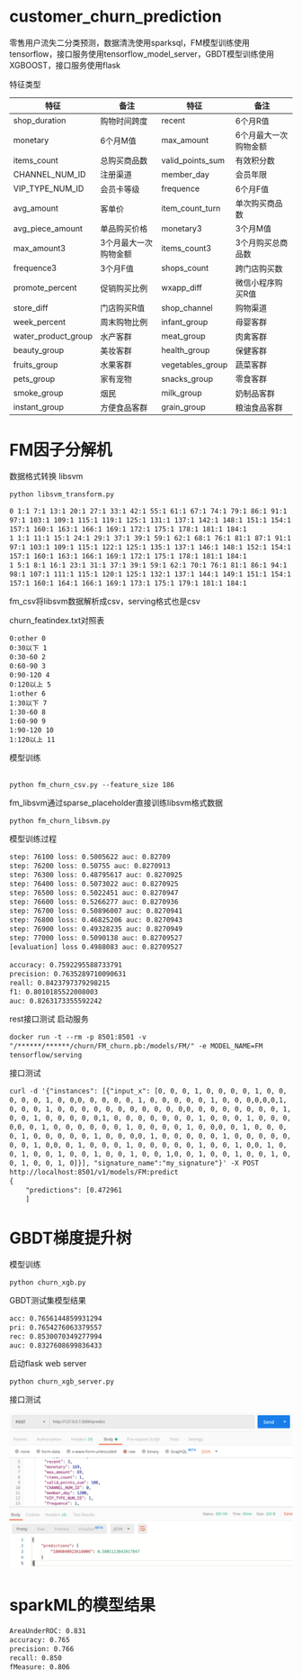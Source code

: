 # customer_churn_prediction
零售用户流失二分类预测，数据清洗使用sparksql，FM模型训练使用tensorflow，接口服务使用tensorflow_model_server，GBDT模型训练使用XGBOOST，接口服务使用flask

特征类型

| 特征  | 备注  | 特征  | 备注  |
| ------------ | ------------ | ------------ | ------------ |
| shop_duration  | 购物时间跨度  | recent  | 6个月R值  |
| monetary  | 6个月M值  | max_amount  | 6个月最大一次购物金额  |
| items_count  | 总购买商品数  | valid_points_sum  | 有效积分数  |
| CHANNEL_NUM_ID  | 注册渠道  | member_day  | 会员年限  |
| VIP_TYPE_NUM_ID  | 会员卡等级  | frequence  | 6个月F值  |
| avg_amount  | 客单价  | item_count_turn  | 单次购买商品数  |
| avg_piece_amount  | 单品购买价格  | monetary3  | 3个月M值  |
| max_amount3  | 3个月最大一次购物金额  | items_count3  | 3个月购买总商品数  |
| frequence3  | 3个月F值  | shops_count  | 跨门店购买数  |
| promote_percent  | 促销购买比例  | wxapp_diff  | 微信小程序购买R值  |
| store_diff  | 门店购买R值  | shop_channel  | 购物渠道  |
| week_percent  | 周末购物比例  | infant_group  | 母婴客群  |
| water_product_group  | 水产客群  | meat_group  | 肉禽客群  |
| beauty_group  | 美妆客群  | health_group  | 保健客群  |
| fruits_group  | 水果客群  | vegetables_group  | 蔬菜客群  |
| pets_group  | 家有宠物  | snacks_group  | 零食客群  |
| smoke_group  | 烟民  | milk_group  | 奶制品客群  |
| instant_group  | 方便食品客群  | grain_group  | 粮油食品客群  |


# FM因子分解机
数据格式转换 libsvm

```
python libsvm_transform.py 
```

```
0 1:1 7:1 13:1 20:1 27:1 33:1 42:1 55:1 61:1 67:1 74:1 79:1 86:1 91:1 97:1 103:1 109:1 115:1 119:1 125:1 131:1 137:1 142:1 148:1 151:1 154:1 157:1 160:1 163:1 166:1 169:1 172:1 175:1 178:1 181:1 184:1
1 1:1 11:1 15:1 24:1 29:1 37:1 39:1 59:1 62:1 68:1 76:1 81:1 87:1 91:1 97:1 103:1 109:1 115:1 122:1 125:1 135:1 137:1 146:1 148:1 152:1 154:1 157:1 160:1 163:1 166:1 169:1 172:1 175:1 178:1 181:1 184:1
1 5:1 8:1 16:1 23:1 31:1 37:1 39:1 59:1 62:1 70:1 76:1 81:1 86:1 94:1 98:1 107:1 111:1 115:1 120:1 125:1 132:1 137:1 144:1 149:1 151:1 154:1 157:1 160:1 164:1 166:1 169:1 173:1 175:1 179:1 181:1 184:1
```

fm_csv将libsvm数据解析成csv，serving格式也是csv

churn_featindex.txt对照表

```
0:other 0
0:30以下 1
0:30-60 2
0:60-90 3
0:90-120 4
0:120以上 5
1:other 6
1:30以下 7
1:30-60 8
1:60-90 9
1:90-120 10
1:120以上 11
```

模型训练
```

python fm_churn_csv.py --feature_size 186
```

fm_libsvm通过sparse_placeholder直接训练libsvm格式数据

```
python fm_churn_libsvm.py 
```


模型训练过程
```
step: 76100 loss: 0.5005622 auc: 0.82709
step: 76200 loss: 0.50755 auc: 0.8270913
step: 76300 loss: 0.48795617 auc: 0.8270925
step: 76400 loss: 0.5073022 auc: 0.8270925
step: 76500 loss: 0.5022451 auc: 0.8270947
step: 76600 loss: 0.5266277 auc: 0.8270936
step: 76700 loss: 0.50896007 auc: 0.8270941
step: 76800 loss: 0.46825206 auc: 0.8270943
step: 76900 loss: 0.49328235 auc: 0.8270949
step: 77000 loss: 0.5090138 auc: 0.82709527
[evaluation] loss 0.4988083 auc: 0.82709527 

accuracy: 0.7592295588733791
precision: 0.7635289710090631
reall: 0.8423797379298215
f1: 0.8010185522008003
auc: 0.8263173355592242
```

rest接口测试
启动服务
```
docker run -t --rm -p 8501:8501 -v "/******/******/churn/FM_churn.pb:/models/FM/" -e MODEL_NAME=FM tensorflow/serving

```

接口测试
```
curl -d '{"instances": [{"input_x": [0, 0, 0, 1, 0, 0, 0, 0, 1, 0, 0, 0, 0, 0, 1, 0, 0,0, 0, 0, 0, 0, 1, 0, 0, 0, 0, 0, 1, 0, 0, 0,0,0,0,1, 0, 0, 0, 1, 0, 0, 0, 0, 0, 0, 0, 0, 0, 0, 0,0, 0, 0, 0, 0, 0, 0, 0, 1, 0, 0, 1, 0, 0, 0, 0, 0,1, 0, 0, 0, 0, 0, 0, 0, 1, 0, 0, 0, 1, 0, 0, 0, 0,0, 0, 1, 0, 0, 0, 0, 0, 0, 1, 0, 0, 0, 0, 1, 0, 0,0, 0, 1, 0, 0, 0, 0, 1, 0, 0, 0, 0, 0, 1, 0, 0, 0,0, 1, 0, 0, 0, 0, 0, 1, 0, 0, 0, 0, 0, 0, 0, 1, 0,0, 0, 1, 0, 0, 0, 1, 0, 0, 0, 0, 0, 1, 0, 0, 1, 0,0, 1, 0, 0, 1, 0, 0, 1, 0, 0, 1, 0, 0, 1, 0, 0, 1,0, 0, 1, 0, 0, 1, 0, 0, 1, 0, 0, 1, 0, 0, 1, 0]}], "signature_name":"my_signature"}' -X POST http://localhost:8501/v1/models/FM:predict
{
    "predictions": [0.472961
    ]
```


# GBDT梯度提升树
模型训练
```
python churn_xgb.py
```

GBDT测试集模型结果
```
acc: 0.7656144859931294
pri: 0.7654276063379557
rec: 0.8530070349277994
auc: 0.8327608699836433
```

启动flask web server
```
python churn_xgb_server.py
```

接口测试

![](/GBDT/img/server_test.png)




# sparkML的模型结果
```
AreaUnderROC: 0.831
accuracy: 0.765
precision: 0.766
recall: 0.850
fMeasure: 0.806
```
